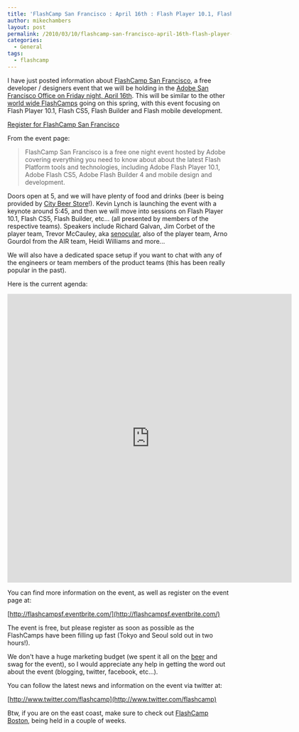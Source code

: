```yaml
---
title: 'FlashCamp San Francisco : April 16th : Flash Player 10.1, Flash CS5, Flash Mobile'
author: mikechambers
layout: post
permalink: /2010/03/10/flashcamp-san-francisco-april-16th-flash-player-10-1-flash-cs5-flash-mobile/
categories:
  - General
tags:
  - flashcamp
---
```


I have just posted information about [FlashCamp San Francisco][1], a free developer / designers event that we will be holding in the [Adobe San Francisco Office on Friday night, April 16th][1]. This will be similar to the other [world wide FlashCamps][2] going on this spring, with this event focusing on Flash Player 10.1, Flash CS5, Flash Builder and Flash mobile development.

[Register for FlashCamp San Francisco][1]

From the event page:

> FlashCamp San Francisco is a free one night event hosted by Adobe covering everything you need to know about about the latest Flash Platform tools and technologies, including Adobe Flash Player 10.1, Adobe Flash CS5, Adobe Flash Builder 4 and mobile design and development.

<!--more-->

Doors open at 5, and we will have plenty of food and drinks (beer is being provided by [City Beer Store][3]!). Kevin Lynch is launching the event with a keynote around 5:45, and then we will move into sessions on Flash Player 10.1, Flash CS5, Flash Builder, etc... (all presented by members of the respective teams). Speakers include Richard Galvan, Jim Corbet of the player team, Trevor McCauley, aka [senocular][4], also of the player team, Arno Gourdol from the AIR team, Heidi Williams and more...

We will also have a dedicated space setup if you want to chat with any of the engineers or team members of the product teams (this has been really popular in the past).

Here is the current agenda:

<iframe src="http://www.google.com/calendar/embed?src=cr2qc03av09ci25pgnltea1a9o%40group.calendar.google.com&dates=20100416%2F20100417&mode=AGENDA" style=" border-width:0 " width="640" frameborder="0" height="650"></iframe>

You can find more information on the event, as well as register on the event page at:

[http://flashcampsf.eventbrite.com/](http://flashcampsf.eventbrite.com/)

The event is free, but please register as soon as possible as the FlashCamps have been filling up fast (Tokyo and Seoul sold out in two hours!).

We don't have a huge marketing budget (we spent it all on the [beer][3] and swag for the event), so I would appreciate any help in getting the word out about the event (blogging, twitter, facebook, etc...).

You can follow the latest news and information on the event via twitter at:

[http://www.twitter.com/flashcamp](http://www.twitter.com/flashcamp)

Btw, if you are on the east coast, make sure to check out [FlashCamp Boston][5], being held in a couple of weeks.

 [1]: http://flashcampsf.eventbrite.com/
 [2]: http://www.adobe.com/go/flashcamp
 [3]: http://www.citybeerstore.com/
 [4]: http://www.senocular.com/
 [5]: http://blog.digitalbackcountry.com/2010/02/come-to-flash-camp-boston-for-free-march-19th/